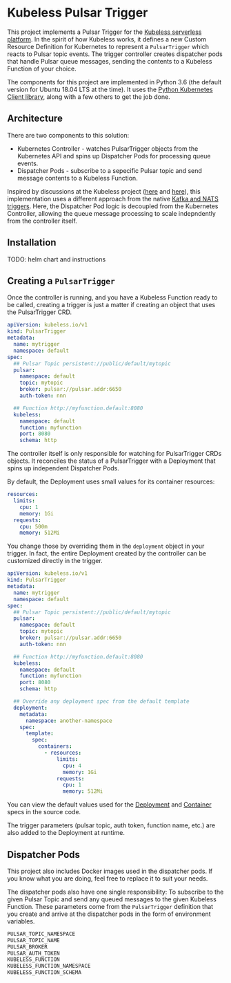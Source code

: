 # Kubeless Pulsar Trigger

This project implements a Pulsar Trigger for the [Kubeless serverless platform](https://kubeless.io/). In the spirit of how Kubeless works, it defines a new Custom Resource Definition for Kubernetes to represent a `PulsarTrigger` which reacts to Pulsar topic events. The trigger controller creates dispatcher pods that handle Pulsar queue messages, sending the contents to a Kubeless Function of your choice.

The components for this project are implemented in Python 3.6 (the default version for Ubuntu 18.04 LTS at the time). It uses the [Python Kubernetes Client library](https://github.com/kubernetes-client/python), along with a few others to get the job done.

## Architecture

There are two components to this solution:

* Kubernetes Controller - watches PulsarTrigger objects from the Kubernetes API and spins up Dispatcher Pods for processing queue events.
* Dispatcher Pods - subscribe to a sepecific Pulsar topic and send message contents to a Kubeless Function.

Inspired by discussions at the Kubeless project ([here](https://github.com/kubeless/kafka-trigger/issues/24) and [here](https://github.com/kubeless/kubeless/issues/826)), this implementation uses a different approach from the native [Kafka and NATS triggers](https://kubeless.io/docs/pubsub-functions/#kafka). Here, the Dispatcher Pod logic is decoupled from the Kubernetes Controller, allowing the queue message processing to scale indepndently from the controller itself.

## Installation

TODO: helm chart and instructions

## Creating a `PulsarTrigger`

Once the controller is running, and you have a Kubeless Function ready to be called, creating a trigger is just a matter if creating an object that uses the PulsarTrigger CRD.

```yaml
apiVersion: kubeless.io/v1
kind: PulsarTrigger
metadata:
  name: mytrigger
  namespace: default
spec:
  ## Pulsar Topic persistent://public/default/mytopic
  pulsar:
    namespace: default
    topic: mytopic
    broker: pulsar://pulsar.addr:6650
    auth-token: nnn

  ## Function http://myfunction.default:8080
  kubeless:
    namespace: default
    function: myfunction
    port: 8080
    schema: http
```

The controller itself is only responsible for watching for PulsarTrigger CRDs objects. It reconciles the status of a PulsarTrigger with a Deployment that spins up independent Dispatcher Pods.

By default, the Deployment uses small values for its container resources:

```yaml
resources:
  limits:
    cpu: 1
    memory: 1Gi
  requests:
    cpu: 500m
    memory: 512Mi
```

You change those by overriding them in the `deployment` object in your trigger. In fact, the entire Deployment created by the controller can be customized directly in the trigger.

```yaml
apiVersion: kubeless.io/v1
kind: PulsarTrigger
metadata:
  name: mytrigger
  namespace: default
spec:
  ## Pulsar Topic persistent://public/default/mytopic
  pulsar:
    namespace: default
    topic: mytopic
    broker: pulsar://pulsar.addr:6650
    auth-token: nnn

  ## Function http://myfunction.default:8080
  kubeless:
    namespace: default
    function: myfunction
    port: 8080
    schema: http

  ## Override any deployment spec from the default template
  deployment:
    metadata:
      namespace: another-namespace
    spec:
      template:
        spec:
          containers:
            - resources:
                limits:
                  cpu: 4
                  memory: 1Gi
                requests:
                  cpu: 1
                  memory: 512Mi
```

You can view the default values used for the [Deployment](controller/src/deployment-template.yaml) and [Container](controller/src/container-template.yaml) specs in the source code.

The trigger parameters (pulsar topic, auth token, function name, etc.) are also added to the Deployment at runtime.

## Dispatcher Pods

This project also includes Docker images used in the dispatcher pods. If you know what you are doing, feel free to replace it to suit your needs.

The dispatcher pods also have one single responsibility: To subscribe to the given Pulsar Topic and send any queued messages to the given Kubeless Function. These parameters come from the `PulsarTrigger` definition that you create and arrive at the dispatcher pods in the form of environment variables.

```bash
PULSAR_TOPIC_NAMESPACE
PULSAR_TOPIC_NAME
PULSAR_BROKER
PULSAR_AUTH_TOKEN
KUBELESS_FUNCTION
KUBELESS_FUNCTION_NAMESPACE
KUBELESS_FUNCTION_SCHEMA
```
